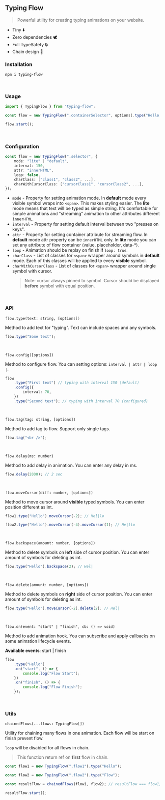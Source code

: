 ## Typing Flow

> Powerful utility for creating typing animations on your website.

- Tiny ⬇️
- Zero dependencies 🕊️
- Full TypeSafety 🔒
- Chain design 🔗

### Installation

```
npm i typing-flow
```

<br />

### Usage

```ts
import { TypingFlow } from "typing-flow";

const flow = new TypingFlow(".containerSelector", options).type("Hello, Flow!");

flow.start();
```

<br />

### Configuration

```ts
const flow = new TypingFlow(".selector", {
	mode: "lite" | "default",
	interval: 150,
	attr: "innerHTML",
	loop: false,
	charClass: ["class1", "class2", ...],
	charWithCursorClass: ["cursorClass1", "cursorClass2", ...],
});
```

- `mode` - Property for setting animation mode. In **default** mode every visible symbol wraps into `<span>`. This makes styling easier. The **lite** mode means that text will be typed as simple string. It's comfortable for simple animations and "streaming" animation to other attributes different `innerHTML`.
- `interval` - Property for setting default interval between two "presses on keys".
- `attr` - Property for setting container attribute for streaming flow. In **default** mode attr property can be `innerHTML` only. In **lite** mode you can set any attribute of flow container (value, placeholder, data-\*).
- `loop` - Animation should be replay on finish if `loop: true`.
- `charClass` - List of classes for `<span>` wrapper around symbols in **default** mode. Each of this classes will be applied to every **visible** symbol.
- `charWithCursorClass` - List of classes for `<span>` wrapper around single symbol with cursor.
  > Note: cursor always pinned to symbol. Cursor should be displayed **before** symbol with equal position.

<br />

### API

`flow.type(text: string, [options])`

Method to add text for "typing". Text can include spaces and any symbols.

```ts
flow.type("Some text");
```

<br />

`flow.config([options])`

Method to configure flow. You can setting options: `interval | attr | loop |`.

```ts
flow
	.type("First text") // typing with interval 150 (default)
	.config({
		interval: 70,
	})
	.type("Second text"); // typing with interval 70 (configured)
```

<br />

`flow.tag(tag: string, [options])`

Method to add tag to flow. Support only single tags.

```ts
flow.tag("<br />");
```

<br />

`flow.delay(ms: number)`

Method to add delay in animation. You can enter any delay in ms.

```ts
flow.delay(2000); // 2 sec
```

<br />

`flow.moveCursor(diff: number, [options])`

Method to move cursor around **visible** typed symbols. You can enter position different as int.

```ts
flow1.type("Hello").moveCursor(-2); // Hel|lo

flow2.type("Hello").moveCursor(-4).moveCursor(1); // He|llo
```

<br />

`flow.backspace(amount: number, [options])`

Method to delete symbols on **left** side of cursor position. You can enter amount of symbols for deleting as int.

```ts
flow.type("Hello").backspace(2); // Hel|
```

<br />

`flow.delete(amount: number, [options])`

Method to delete symbols on **right** side of cursor position. You can enter amount of symbols for deleting as int.

```ts
flow.type("Hello").moveCursor(-2).delete(2); // Hel|
```

<br />

`flow.on(event: "start" | "finish", cb: () => void)`

Method to add animation hook. You can subscribe and apply callbacks on some animation lifecycle events.

**Available events**: start | finish

```ts
flow
	.type("Hello")
	.on("start", () => {
		console.log("Flow Start");
	})
	.on("finish", () => {
		console.log("Flow Finish");
	});
```

<br />

### Utils

`chainedFlows(...flows: TypingFlow[])`

Utility for chaining many flows in one animation. Each flow will be start on finish prevent flow.

`loop` will be disabled for all flows in chain.

> This function return ref on **first** flow in chain.

```ts
const flow1 = new TypingFlow(".flow1").type("Hello");

const flow2 = new TypingFlow(".flow2").type("Flow");

const resultFlow = chainedFlows(flow1, flow2); // resultFlow === flow1;

resultFlow.start();
```
